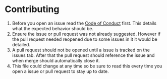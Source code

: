 # Contributing

1. Before you open an issue read the [Code of Conduct](../CODE_OF_CONDUCT.md) first.
This details what the expected behavior should be.
2. Ensure the issue or pull request was not already suggested.
However if the pull request needed reopened due to some issues in it it would be detailed.
3. A pull request should not be opened until a issue is tracked on the issues tab.
After that the pull request should reference the issue and when merge should automatically close it.
4. This file could change at any time so be sure to read this every time you open a issue or pull request to stay up to date.
